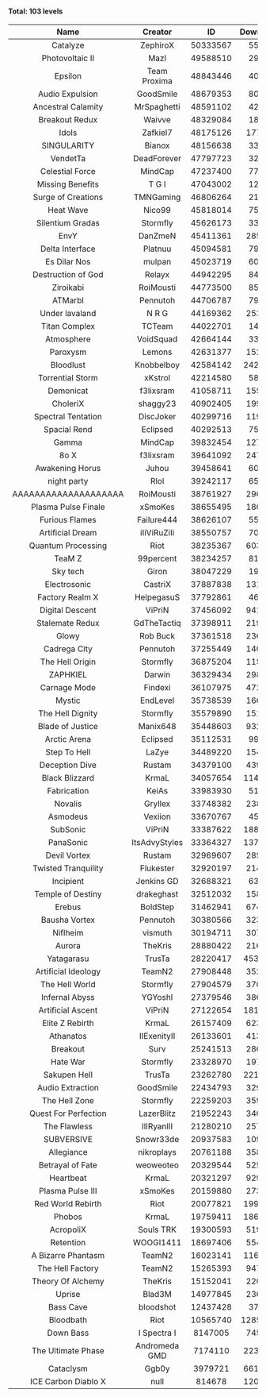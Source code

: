 #### Total: 103 levels

| Name | Creator | ID | Downloads | Likes |
|:---:|:---:|:---:|:---:|:---:|
| Catalyze | ZephiroX | 50333567 | 55996 | 5422
| Photovoltaic II | Mazl | 49588510 | 29653 | 3219
| Epsilon | Team Proxima | 48843446 | 40915 | 4267
| Audio Expulsion | GoodSmile | 48679353 | 80995 | 7002
| Ancestral Calamity | MrSpaghetti | 48591102 | 42979 | 4000
| Breakout Redux | Waivve | 48329084 | 18987 | 2018
| Idols | Zafkiel7 | 48175126 | 177300 | 21636
| SINGULARITY | Bianox | 48156638 | 33686 | 6092
| VendetTa | DeadForever | 47797723 | 32740 | 3214
| Celestial Force  | MindCap | 47237400 | 77814 | 7173
| Missing Benefits | T G I | 47043002 | 12868 | 1097
| Surge of Creations | TMNGaming | 46806264 | 21740 | 2110
| Heat Wave | Nico99 | 45818014 | 75388 | 7027
| Silentium Gradas | Stormfly | 45626173 | 33587 | 3240
| EnvY | DanZmeN | 45411361 | 285399 | 25355
| Delta Interface | Platnuu | 45094581 | 79691 | 7856
| Es Dilar Nos | mulpan | 45023719 | 60688 | 5385
| Destruction of God | Relayx | 44942295 | 84081 | 8328
| Ziroikabi | RoiMousti | 44773500 | 85832 | 7240
| ATMarbl | Pennutoh | 44706787 | 79167 | 7124
| Under lavaland | N R G | 44169362 | 253502 | 22939
| Titan Complex | TCTeam | 44022701 | 14371 | 1910
| Atmosphere | VoidSquad | 42664144 | 33653 | 2751
| Paroxysm | Lemons | 42631377 | 152495 | 12583
| Bloodlust | Knobbelboy | 42584142 | 2429752 | 235446
| Torrential Storm | xKstrol | 42214580 | 58963 | 692
| Demonicat | f3lixsram | 41058711 | 155700 | 12583
| CholeriX | shaggy23 | 40902405 | 199376 | 15402
| Spectral Tentation | DiscJoker | 40299716 | 119628 | 8428
| Spacial Rend | Eclipsed | 40292513 | 75709 | 6480
| Gamma | MindCap | 39832454 | 127521 | 11386
| 8o X | f3lixsram | 39641092 | 247320 | 19519
| Awakening Horus | Juhou | 39458641 | 60764 | 5331
| night party | Rlol | 39242117 | 65226 | 6323
| AAAAAAAAAAAAAAAAAAAA | RoiMousti | 38761927 | 296012 | 19476
| Plasma Pulse Finale | xSmoKes | 38655495 | 180988 | 16296
| Furious Flames | Failure444 | 38626107 | 55758 | 4380
| Artificial Dream | iIiViRuZiIi | 38550757 | 70059 | 5994
| Quantum Processing | Riot | 38235367 | 603409 | 42053
| TeaM Z | 99percent | 38234257 | 81456 | 6545
| Sky tech | Giron | 38047229 | 19358 | 1875
| Electrosonic | CastriX | 37887838 | 131124 | 11746
| Factory Realm X | HelpegasuS | 37792861 | 46516 | 4487
| Digital Descent | ViPriN | 37456092 | 941515 | 88402
| Stalemate Redux | GdTheTactiq | 37398911 | 219058 | 16598
| Glowy | Rob Buck | 37361518 | 236422 | 23990
| Cadrega City | Pennutoh | 37255449 | 140596 | 12813
| The Hell Origin | Stormfly | 36875204 | 115851 | 9400
| ZAPHKIEL | Darwin | 36329434 | 298271 | 32298
| Carnage Mode | Findexi | 36107975 | 472804 | 44978
| Mystic | EndLevel | 35738539 | 166126 | 15472
| The Hell Dignity | Stormfly | 35579890 | 151065 | 13048
| Blade of Justice | Manix648 | 35448603 | 932664 | 96351
| Arctic Arena | Eclipsed | 35112531 | 99908 | 7658
| Step To Hell | LaZye | 34489220 | 154674 | 15760
| Deception Dive | Rustam | 34379100 | 439660 | 28971
| Black Blizzard | KrmaL | 34057654 | 1141622 | 111545
| Fabrication | KeiAs | 33983930 | 51652 | 5714
| Novalis | Gryllex | 33748382 | 238366 | 21584
| Asmodeus | Vexiion | 33670767 | 45742 | 4294
| SubSonic | ViPriN | 33387622 | 1880865 | 143240
| PanaSonic | ItsAdvyStyles | 33364327 | 1373657 | 176203
| Devil Vortex | Rustam | 32969607 | 285784 | 25669
| Twisted Tranquility | Flukester | 32920197 | 214526 | 21065
| Incipient | Jenkins GD | 32688321 | 63766 | 5977
| Temple of Destiny | drakeghast | 32512032 | 158151 | 15378
| Erebus | BoldStep | 31462941 | 674588 | 62976
| Bausha Vortex | Pennutoh | 30380566 | 323028 | 29247
| Niflheim | vismuth | 30194711 | 307429 | 24448
| Aurora | TheKris | 28880422 | 216717 | 20307
| Yatagarasu  | TrusTa | 28220417 | 4532538 | 425009
| Artificial Ideology | TeamN2 | 27908448 | 352654 | 35299
| The Hell World | Stormfly | 27904579 | 370940 | 27299
| Infernal Abyss | YGYoshI | 27379546 | 386894 | 38558
| Artificial Ascent | ViPriN | 27122654 | 1810627 | 160397
| Elite Z Rebirth | KrmaL | 26157409 | 623559 | 41150
| Athanatos | IIExenityII | 26133601 | 413752 | 46239
| Breakout | Surv | 25241513 | 286409 | 29013
| Hate War | Stormfly | 23328970 | 197169 | 14944
| Sakupen Hell | TrusTa | 23262780 | 2214716 | 162952
| Audio Extraction | GoodSmile | 22434793 | 329896 | 31661
| The Hell Zone | Stormfly | 22259203 | 359433 | 23562
| Quest For Perfection | LazerBlitz | 21952243 | 340710 | 29805
| The Flawless | IlIRyanIlI | 21280210 | 257341 | 23521
| SUBVERSIVE | Snowr33de | 20937583 | 109975 | 14228
| Allegiance | nikroplays | 20761188 | 358712 | 39028
| Betrayal of Fate | weoweoteo | 20329544 | 525884 | 49335
| Heartbeat | KrmaL | 20321297 | 929285 | 82781
| Plasma Pulse III | xSmoKes | 20159880 | 273600 | 26880
| Red World Rebirth | Riot | 20077821 | 1999879 | 134200
| Phobos | KrmaL | 19759411 | 1869746 | 168371
| AcropoliX | Souls TRK | 19300593 | 519493 | 73045
| Retention | WOOGI1411 | 18697406 | 554179 | 68894
| A Bizarre Phantasm | TeamN2 | 16023141 | 1162489 | 116606
| The Hell Factory | TeamN2 | 15265393 | 947689 | 93865
| Theory Of Alchemy | TheKris | 15152041 | 220515 | 16437
| Uprise | Blad3M | 14977845 | 236716 | 22250
| Bass Cave | bloodshot | 12437428 | 37364 | 4371
| Bloodbath | Riot | 10565740 | 12858102 | 1177519
| Down Bass | I Spectra I | 8147005 | 745044 | 67434
| The Ultimate Phase | Andromeda GMD | 7174110 | 2230297 | 226399
| Cataclysm | Ggb0y | 3979721 | 6611194 | 535825
| ICE Carbon Diablo X | null | 814678 | 1202643 | 87330
